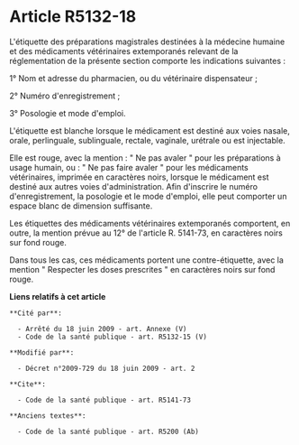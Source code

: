 # Article R5132-18

L'étiquette des préparations magistrales destinées à la médecine humaine et des médicaments vétérinaires extemporanés
relevant de la réglementation de la présente section comporte les indications suivantes : 

1° Nom et adresse du pharmacien, ou du vétérinaire dispensateur ; 

2° Numéro d'enregistrement ; 

3° Posologie et mode d'emploi.

L'étiquette est blanche lorsque le médicament est destiné aux voies nasale, orale, perlinguale, sublinguale, rectale,
vaginale, urétrale ou est injectable. 

Elle est rouge, avec la mention : " Ne pas avaler " pour les préparations à usage humain, ou : " Ne pas faire avaler " pour
les médicaments vétérinaires, imprimée en caractères noirs, lorsque le médicament est destiné aux autres voies
d'administration. Afin d'inscrire le numéro d'enregistrement, la posologie et le mode d'emploi, elle peut comporter un espace
blanc de dimension suffisante. 

Les étiquettes des médicaments vétérinaires extemporanés comportent, en outre, la mention prévue au 12° de l'article R.
5141-73, en caractères noirs sur fond rouge. 

Dans tous les cas, ces médicaments portent une contre-étiquette, avec la mention " Respecter les doses prescrites " en
caractères noirs sur fond rouge.

**Liens relatifs à cet article**

	**Cité par**:

	  - Arrêté du 18 juin 2009 - art. Annexe (V)
	  - Code de la santé publique - art. R5132-15 (V)

	**Modifié par**:

	  - Décret n°2009-729 du 18 juin 2009 - art. 2

	**Cite**:

	  - Code de la santé publique - art. R5141-73

	**Anciens textes**:

	  - Code de la santé publique - art. R5200 (Ab)
